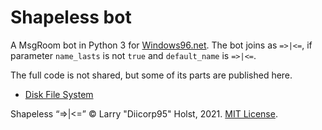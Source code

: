 # Shapeless bot
A MsgRoom bot in Python 3 for [Windows96.net](https://windows96.net). The bot joins as `=>|<=`, if parameter `name_lasts` is not `true` and `default_name` is `=>|<=`.

The full code is not shared, but some of its parts are published here.
* [Disk File System](https://github.com/Diicorp95/shapeless/blob/main/dfs.py)

Shapeless “=&gt;|&lt;=” &copy; Larry "Diicorp95" Holst, 2021. [MIT License](https://diicorp95.mit-license.org).
